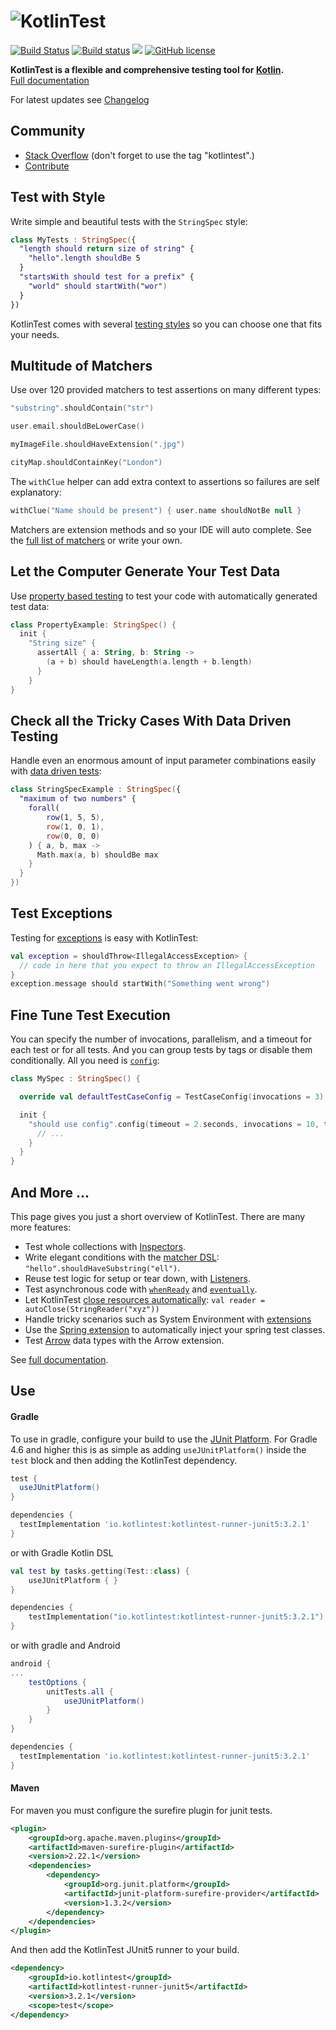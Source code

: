 ![KotlinTest](doc/logo4.png)
==========

[![Build Status](https://travis-ci.org/kotlintest/kotlintest.svg?branch=master)](https://travis-ci.org/kotlintest/kotlintest) 
[![Build status](https://ci.appveyor.com/api/projects/status/sr26tg49fk66yd82?svg=true)](https://ci.appveyor.com/project/sksamuel/kotlintest)
[<img src="https://img.shields.io/maven-central/v/io.kotlintest/kotlintest-core.svg?label=latest%20release"/>](http://search.maven.org/#search|ga|1|kotlintest) [![GitHub license](https://img.shields.io/github/license/kotlintest/kotlintest.svg)]()

__KotlinTest is a flexible and comprehensive testing tool for [Kotlin](https://kotlinlang.org/).__  
[Full documentation](doc/reference.md)


For latest updates see [Changelog](CHANGELOG.md)

Community
---------
* [Stack Overflow](http://stackoverflow.com/questions/tagged/kotlintest) (don't forget to use the tag "kotlintest".)
* [Contribute](https://github.com/kotlintest/kotlintest/wiki/contribute)

Test with Style
---------------

Write simple and beautiful tests with the `StringSpec` style:

```kotlin
class MyTests : StringSpec({
  "length should return size of string" {
    "hello".length shouldBe 5
  }
  "startsWith should test for a prefix" {
    "world" should startWith("wor")
  }
})
```

KotlinTest comes with several [testing styles](doc/reference.md#testing-styles) so you can choose one that fits your needs.

Multitude of Matchers
---------------------

Use over 120 provided matchers to test assertions on many different types:

```kotlin
"substring".shouldContain("str")

user.email.shouldBeLowerCase()

myImageFile.shouldHaveExtension(".jpg")

cityMap.shouldContainKey("London")
```

The `withClue` helper can add extra context to assertions so failures are self explanatory:

```kotlin
withClue("Name should be present") { user.name shouldNotBe null }
```

Matchers are extension methods and so your IDE will auto complete. See the [full list of matchers](doc/matchers.md) or write your own.

Let the Computer Generate Your Test Data
----------------------------------------

Use [property based testing](doc/reference.md#property-based) to test your code with automatically generated test data:

```kotlin
class PropertyExample: StringSpec() {
  init {
    "String size" {
      assertAll { a: String, b: String ->
        (a + b) should haveLength(a.length + b.length)
      }
    }
}
```

Check all the Tricky Cases With Data Driven Testing
--------------------------

Handle even an enormous amount of input parameter combinations easily with [data driven tests](doc/reference.md#table-driven-testing):

```kotlin
class StringSpecExample : StringSpec({
  "maximum of two numbers" {
    forall(
        row(1, 5, 5),
        row(1, 0, 1),
        row(0, 0, 0)
    ) { a, b, max ->
      Math.max(a, b) shouldBe max
    }
  }
})
```

Test Exceptions
---------------

Testing for [exceptions](doc/reference.md#exceptions) is easy with KotlinTest:

```kotlin
val exception = shouldThrow<IllegalAccessException> {
  // code in here that you expect to throw an IllegalAccessException
}
exception.message should startWith("Something went wrong")
```

Fine Tune Test Execution
------------------------

You can specify the number of invocations, parallelism, and a timeout for each test or for all tests.
And you can group tests by tags or disable them conditionally.
All you need is [`config`](doc/reference.md#config):

```kotlin
class MySpec : StringSpec() {

  override val defaultTestCaseConfig = TestCaseConfig(invocations = 3)

  init {
    "should use config".config(timeout = 2.seconds, invocations = 10, threads = 2, tags = setOf(Database, Linux)) {
      // ...
    }
  }
}
```

And More ...
------------

This page gives you just a short overview of KotlinTest. There are many more features:

* Test whole collections with [Inspectors](doc/reference.md#inspectors).
* Write elegant conditions with the [matcher DSL](doc/reference.md#matchers-and-assertions): `"hello".shouldHaveSubstring("ell")`.
* Reuse test logic for setup or tear down, with [Listeners](doc/reference.md#listeners).
* Test asynchronous code with [`whenReady`](doc/reference.md#whenReady) and [`eventually`](doc/reference.md#eventually).
* Let KotlinTest [close resources automatically](doc/reference.md#autoclose): `val reader = autoClose(StringReader("xyz"))`
* Handle tricky scenarios such as System Environment with [extensions](doc/extensions.md)
* Use the [Spring extension](doc/extensions.md#Spring) to automatically inject your spring test classes.
* Test [Arrow](doc/extensions.md#Arrow) data types with the Arrow extension.

See [full documentation](doc/reference.md).

Use
---

#### Gradle

To use in gradle, configure your build to use the [JUnit Platform](https://junit.org/junit5/docs/current/user-guide/#running-tests-build-gradle). For Gradle 4.6 and higher this is
 as simple as adding `useJUnitPlatform()` inside the `test` block and then adding the KotlinTest dependency.

```groovy
test {
  useJUnitPlatform()
}

dependencies {
  testImplementation 'io.kotlintest:kotlintest-runner-junit5:3.2.1'
}
```

or with Gradle Kotlin DSL

```kotlin
val test by tasks.getting(Test::class) {
    useJUnitPlatform { }
}

dependencies {
    testImplementation("io.kotlintest:kotlintest-runner-junit5:3.2.1")
}
```

or with gradle and Android

```groovy
android {
...
    testOptions {
        unitTests.all {
            useJUnitPlatform()
        }
    }
}

dependencies {
  testImplementation 'io.kotlintest:kotlintest-runner-junit5:3.2.1'
}
```

#### Maven

For maven you must configure the surefire plugin for junit tests.

```xml
<plugin>
    <groupId>org.apache.maven.plugins</groupId>
    <artifactId>maven-surefire-plugin</artifactId>
    <version>2.22.1</version>
    <dependencies>
        <dependency>
            <groupId>org.junit.platform</groupId>
            <artifactId>junit-platform-surefire-provider</artifactId>
            <version>1.3.2</version>
        </dependency>
    </dependencies>
</plugin>
```

And then add the KotlinTest JUnit5 runner to your build.

```xml
<dependency>
    <groupId>io.kotlintest</groupId>
    <artifactId>kotlintest-runner-junit5</artifactId>
    <version>3.2.1</version>
    <scope>test</scope>
</dependency>
```
